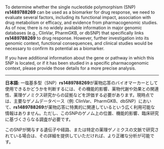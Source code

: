 To determine whether the single nucleotide polymorphism (SNP) **rs1489788269** can be used as a biomarker for drug response, we need to evaluate several factors, including its functional impact, association with drug metabolism or efficacy, and evidence from pharmacogenomic studies. As of now, there is no widely available information in major genomic databases (e.g., ClinVar, PharmGKB, or dbSNP) that specifically links **rs1489788269** to drug response. However, further investigation into its genomic context, functional consequences, and clinical studies would be necessary to confirm its potential as a biomarker.

If you have additional information about the gene or pathway in which this SNP is located, or if it has been studied in a specific pharmacogenomic context, please provide those details for a more precise analysis.

---

**日本語:**
一塩基多型（SNP）**rs1489788269**が薬物応答のバイオマーカーとして使用できるかどうかを判断するには、その機能的影響、薬物代謝や効果との関連性、薬理ゲノミクス研究からの証拠などを評価する必要があります。現時点では、主要なゲノムデータベース（例: ClinVar、PharmGKB、dbSNP）において、**rs1489788269**が薬物応答に特異的に関連しているという広く利用可能な情報はありません。ただし、このSNPのゲノム上の位置、機能的影響、臨床研究に基づくさらなる調査が必要です。

このSNPが関与する遺伝子や経路、または特定の薬理ゲノミクスの文脈で研究されている場合は、その詳細を提供していただければ、より正確な分析が可能です。